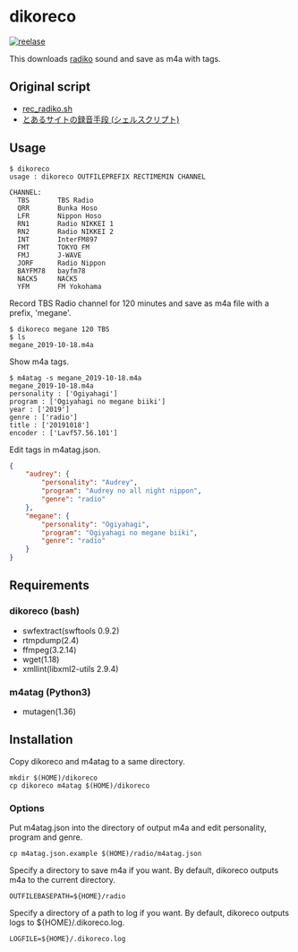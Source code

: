 # dikoreco
[![reelase](https://img.shields.io/github/v/release/kumanofoo/dikoreco)](https://github.com/kumanofoo/dikoreco)

This downloads [radiko](http://radiko.jp/) sound and save as m4a with tags.

## Original script
- [rec_radiko.sh](https://gist.github.com/saiten/875864)
- [とあるサイトの録音手段 (シェルスクリプト)](http://blog.half-moon.org/archives/963)


## Usage
```
$ dikoreco
usage : dikoreco OUTFILEPREFIX RECTIMEMIN CHANNEL

CHANNEL:
  TBS       TBS Radio
  QRR       Bunka Hoso
  LFR       Nippon Hoso
  RN1       Radio NIKKEI 1
  RN2       Radio NIKKEI 2
  INT       InterFM897
  FMT       TOKYO FM
  FMJ       J-WAVE
  JORF      Radio Nippon
  BAYFM78   bayfm78
  NACK5     NACK5
  YFM       FM Yokohama
```

Record TBS Radio channel for 120 minutes and save as m4a file with a prefix, 'megane'.
```Shell
$ dikoreco megane 120 TBS
$ ls
megane_2019-10-18.m4a
```

Show m4a tags.
```Shell
$ m4atag -s megane_2019-10-18.m4a
megane_2019-10-18.m4a
personality : ['Ogiyahagi']
program : ['Ogiyahagi no megane biiki']
year : ['2019']
genre : ['radio']
title : ['20191018']
encoder : ['Lavf57.56.101']
```

Edit tags in m4atag.json.
```JSON
{
    "audrey": {
        "personality": "Audrey",
        "program": "Audrey no all night nippon",
        "genre": "radio"
    },
    "megane": {
        "personality": "Ogiyahagi",
        "program": "Ogiyahagi no megane biiki",
        "genre": "radio"
    }
}
```


## Requirements
### dikoreco (bash)
- swfextract(swftools 0.9.2)
- rtmpdump(2.4)
- ffmpeg(3.2.14)
- wget(1.18)
- xmllint(libxml2-utils 2.9.4)

### m4atag (Python3)
- mutagen(1.36)

## Installation
Copy dikoreco and m4atag to a same directory.
```Shell
mkdir $(HOME)/dikoreco
cp dikoreco m4atag $(HOME)/dikoreco
```

### Options
Put m4atag.json into the directory of output m4a and
edit personality, program and genre.
```Shell
cp m4atag.json.example $(HOME)/radio/m4atag.json
```

Specify a directory to save m4a if you want.
By default, dikoreco outputs m4a to the current directory.
```Shell
OUTFILEBASEPATH=${HOME}/radio
```

Specify a directory of a path to log if you want.
By default, dikoreco outputs logs to ${HOME}/.dikoreco.log.
```Shell
LOGFILE=${HOME}/.dikoreco.log
```
